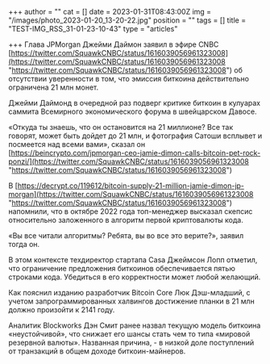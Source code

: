 +++
author = ""
cat = []
date = 2023-01-31T08:43:00Z
img = "/images/photo_2023-01-20_13-20-22.jpg"
position = ""
tags = []
title = "TEST-IMG_RSS_31-01-23-10-43"
type = "articles"

+++
Глава JPMorgan Джейми Даймон заявил в эфире CNBС [https://twitter.com/SquawkCNBC/status/1616039056961323008](https://twitter.com/SquawkCNBC/status/1616039056961323008 "https://twitter.com/SquawkCNBC/status/1616039056961323008") об отсутствии уверенности в том, что эмиссия биткоина действительно ограничена 21 млн монет.

Джейми Даймонд в очередной раз подверг критике биткоин в кулуарах саммита Всемирного экономического форума в швейцарском Давосе.

«Откуда ты знаешь, что он остановится на 21 миллионе? Все так говорят, может быть дойдет до 21 млн, и фотография Сатоши всплывет и посмеется над всеми вами», сказал он [https://beincrypto.com/jpmorgan-ceo-jamie-dimon-calls-bitcoin-pet-rock-ponzi/](https://twitter.com/SquawkCNBC/status/1616039056961323008 "https://twitter.com/SquawkCNBC/status/1616039056961323008")

В [https://decrypt.co/119612/bitcoin-supply-21-million-jamie-dimon-jp-morgan](https://twitter.com/SquawkCNBC/status/1616039056961323008 "https://twitter.com/SquawkCNBC/status/1616039056961323008") напомнили, что в октябре 2022 года топ-менеджер высказал скепсис относительно заложенного в алгоритм первой криптовалюты кода.

«Вы все читали алгоритмы? Ребята, вы во все это верите?», заявил тогда он.

В этом контексте техдиректор стартапа Casa Джеймсон Лопп отметил, что ограничение предложения биткоинов обеспечивается пятью строками кода. Убедиться в его корректности может любой желающий.

Как пояснил изданию разработчик Bitcoin Core Люк Дэш-младший, с учетом запрограммированных халвингов достижение планки в 21 млн должно произойти к 2141 году.

Аналитик Blockworks Дэн Смит ранее назвал текущую модель биткоина «неустойчивой», что снижает его шансы стать чем то типа «мировой резервной валюты». Названная причина, - в низкой доле поступлений от транзакций в общем доходе биткоин-майнеров.